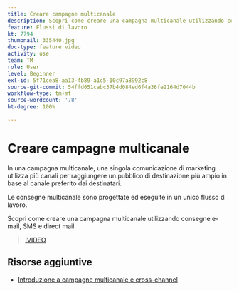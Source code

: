 ```yaml
---
title: Creare campagne multicanale
description: Scopri come creare una campagna multicanale utilizzando consegne e-mail, SMS e direct mail.
feature: Flussi di lavoro
kt: 7794
thumbnail: 335440.jpg
doc-type: feature video
activity: use
team: TM
role: User
level: Beginner
exl-id: 5f71cea8-aa13-4b89-a1c5-10c97a8992c8
source-git-commit: 54ffd051cabc37b4d084ed6f4a36fe2164d7044b
workflow-type: tm+mt
source-wordcount: '78'
ht-degree: 100%

---
```


# Creare campagne multicanale

In una campagna multicanale, una singola comunicazione di marketing utilizza più canali per raggiungere un pubblico di destinazione più ampio in base al canale preferito dai destinatari.

Le consegne multicanale sono progettate ed eseguite in un unico flusso di lavoro.

Scopri come creare una campagna multicanale utilizzando consegne e-mail, SMS e direct mail.

>[!VIDEO](https://video.tv.adobe.com/v/335440?quality=12)

## Risorse aggiuntive

* [Introduzione a campagne multicanale e cross-channel](/help/orchestrate-campaigns/introduction-to-cross-and-multi-channel-campaigns.md)
